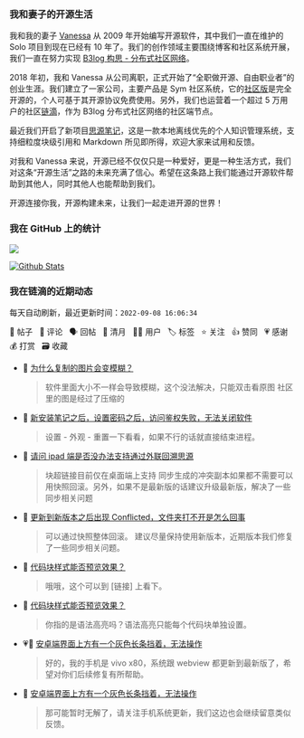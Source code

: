 ### 我和妻子的开源生活

我和我的妻子 [Vanessa](https://github.com/Vanessa219) 从 2009 年开始编写开源软件，其中我们一直在维护的 Solo 项目到现在已经有 10 年了。我们的创作领域主要围绕博客和社区系统开展，我们一直在努力实现 [B3log 构思 - 分布式社区网络](https://ld246.com/article/1546941897596)。

2018 年初，我和 Vanessa 从公司离职，正式开始了“全职做开源、自由职业者”的创业生涯。我们建立了一家公司，主要产品是 Sym 社区系统，它的[社区版](https://github.com/88250/symphony)是完全开源的，个人可基于其开源协议免费使用。另外，我们也运营着一个超过 5 万用户的社区[链滴](https://ld246.com)，作为 B3log 分布式社区网络的社区端节点。

最近我们开启了新项目[思源笔记](https://github.com/siyuan-note/siyuan)，这是一款本地离线优先的个人知识管理系统，支持细粒度块级引用和 Markdown 所见即所得，欢迎大家来试用和反馈。

对我和 Vanessa 来说，开源已经不仅仅只是一种爱好，更是一种生活方式，我们对这条“开源生活”之路的未来充满了信心。希望在这条路上我们能通过开源软件帮助到其他人，同时其他人也能帮助到我们。

开源连接你我，开源构建未来，让我们一起走进开源的世界！

### 我在 GitHub 上的统计

<a title="Hits" target="_blank" href="https://github.com/88250/88250"><img src="https://hits.b3log.org/88250/88250.svg"></a>

[![Github Stats](https://github-readme-stats.vercel.app/api?username=88250&theme=tokyonight&show_icons=true)](https://github.com/88250)

<!--events start -->

### 我在链滴的近期动态

每天自动刷新，最近更新时间：`2022-09-08 16:06:34`

📝 帖子 &nbsp; 💬 评论 &nbsp; 🗣 回帖 &nbsp; 🌙 清月 &nbsp; 👨‍💻 用户 &nbsp; 🏷️ 标签 &nbsp; ⭐️ 关注 &nbsp; 👍 赞同 &nbsp; 💗 感谢 &nbsp; 💰 打赏 &nbsp; 🗃 收藏

* 💬 [为什么复制的图片会变模糊？](https://ld246.com/article/1655183605815/comment/1662607470229#comments)

  > 软件里面大小不一样会导致模糊，这个没法解决，只能双击看原图 社区里的图是经过了压缩的
* 💬 [新安装笔记之后，设置密码之后，访问鉴权失败，无法关闭软件](https://ld246.com/article/1662600948309/comment/1662601699009#comments)

  > 设置 - 外观 - 重置一下看看，如果不行的话就直接结束进程。
* 💬 [请问 ipad 端是否没办法支持通过外联回溯思源](https://ld246.com/article/1662594233673/comment/1662600756871#comments)

  > 块超链接目前仅在桌面端上支持 同步生成的冲突副本如果都不需要可以用快照回滚。另外，如果不是最新版的话建议升级最新版，解决了一些同步相关问题
* 💬 [更新到新版本之后出现 Conflicted，文件夹打不开是怎么回事](https://ld246.com/article/1661687009541/comment/1662564352394#comments)

  > 可以通过快照整体回滚。 建议尽量保持使用新版本，近期版本我们修复了一些同步相关问题。
* 💬 [代码块样式能否预览效果？](https://ld246.com/article/1662561064982/comment/1662562009495#comments)

  > 哦哦，这个可以到 [链接] 上看下。
* 💬 [代码块样式能否预览效果？](https://ld246.com/article/1662561064982/comment/1662561378504#comments)

  > 你指的是语法高亮吗？语法高亮只能每个代码块单独设置。
* 💗💬 [安卓端界面上方有一个灰色长条挡着，无法操作](https://ld246.com/article/1662549894570/comment/1662559661602#comments)

  > 好的，我的手机是 vivo x80，系统跟 webview 都更新到最新版了，希望对你们后续修复有所帮助。
* 💬 [安卓端界面上方有一个灰色长条挡着，无法操作](https://ld246.com/article/1662549894570/comment/1662559346688#comments)

  > 那可能暂时无解了，请关注手机系统更新，我们这边也会继续留意类似反馈。


<!--events end -->
